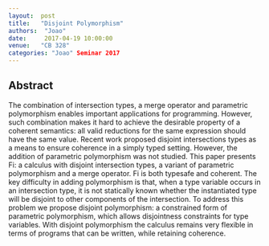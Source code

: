 ```yaml
--- 
layout:  post 
title:   "Disjoint Polymorphism"
authors:  "Joao"
date:     2017-04-19 10:00:00
venue:   "CB 328"
categories: "Joao" Seminar 2017
--- 
```

## Abstract

The combination of intersection types, a merge operator and parametric
polymorphism enables important applications for programming. However, such
combination makes it hard to achieve the desirable property of a coherent
semantics: all valid reductions for the same expression should have the same
value. Recent work proposed disjoint intersections types as a means to
ensure
coherence in a simply typed setting. However, the addition of parametric
polymorphism was not studied. This paper presents Fi: a calculus with
disjoint
intersection types, a variant of parametric polymorphism and a merge
operator.
Fi is both typesafe and coherent. The key difficulty in adding polymorphism
is
that, when a type variable occurs in an intersection type, it is not
statically
known whether the instantiated type will be disjoint to other components of
the
intersection. To address this problem we propose disjoint polymorphism: a
constrained form of parametric polymorphism, which allows disjointness
constraints for type variables. With disjoint polymorphism the calculus
remains
very flexible in terms of programs that can be written, while retaining
coherence.


